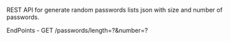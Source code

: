 REST API for generate random passwords lists json with size and number of passwords.

EndPoints
	- GET /passwords/length=?&number=?
	
